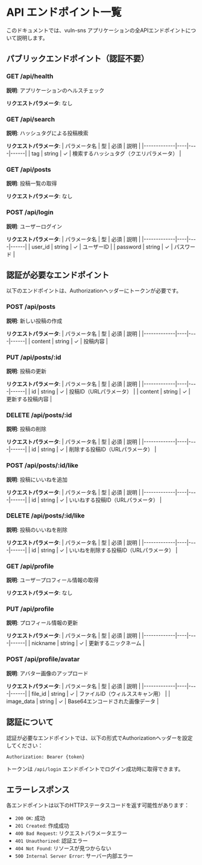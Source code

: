# API エンドポイント一覧

このドキュメントでは、vuln-sns アプリケーションの全APIエンドポイントについて説明します。

## パブリックエンドポイント（認証不要）

### GET /api/health
**説明**: アプリケーションのヘルスチェック

**リクエストパラメータ**: なし

### GET /api/search
**説明**: ハッシュタグによる投稿検索

**リクエストパラメータ**:
| パラメータ名 | 型 | 必須 | 説明 |
|-------------|----|----|------|
| tag | string | ✓ | 検索するハッシュタグ（クエリパラメータ） |

### GET /api/posts
**説明**: 投稿一覧の取得

**リクエストパラメータ**: なし

### POST /api/login
**説明**: ユーザーログイン

**リクエストパラメータ**:
| パラメータ名 | 型 | 必須 | 説明 |
|-------------|----|----|------|
| user_id | string | ✓ | ユーザーID |
| password | string | ✓ | パスワード |

## 認証が必要なエンドポイント

以下のエンドポイントは、Authorizationヘッダーにトークンが必要です。

### POST /api/posts
**説明**: 新しい投稿の作成

**リクエストパラメータ**:
| パラメータ名 | 型 | 必須 | 説明 |
|-------------|----|----|------|
| content | string | ✓ | 投稿内容 |

### PUT /api/posts/:id
**説明**: 投稿の更新

**リクエストパラメータ**:
| パラメータ名 | 型 | 必須 | 説明 |
|-------------|----|----|------|
| id | string | ✓ | 投稿ID（URLパラメータ） |
| content | string | ✓ | 更新する投稿内容 |

### DELETE /api/posts/:id
**説明**: 投稿の削除

**リクエストパラメータ**:
| パラメータ名 | 型 | 必須 | 説明 |
|-------------|----|----|------|
| id | string | ✓ | 削除する投稿ID（URLパラメータ） |

### POST /api/posts/:id/like
**説明**: 投稿にいいねを追加

**リクエストパラメータ**:
| パラメータ名 | 型 | 必須 | 説明 |
|-------------|----|----|------|
| id | string | ✓ | いいねする投稿ID（URLパラメータ） |

### DELETE /api/posts/:id/like
**説明**: 投稿のいいねを削除

**リクエストパラメータ**:
| パラメータ名 | 型 | 必須 | 説明 |
|-------------|----|----|------|
| id | string | ✓ | いいねを削除する投稿ID（URLパラメータ） |

### GET /api/profile
**説明**: ユーザープロフィール情報の取得

**リクエストパラメータ**: なし

### PUT /api/profile
**説明**: プロフィール情報の更新

**リクエストパラメータ**:
| パラメータ名 | 型 | 必須 | 説明 |
|-------------|----|----|------|
| nickname | string | ✓ | 更新するニックネーム |

### POST /api/profile/avatar
**説明**: アバター画像のアップロード

**リクエストパラメータ**:
| パラメータ名 | 型 | 必須 | 説明 |
|-------------|----|----|------|
| file_id | string | ✓ | ファイルID（ウィルススキャン用） |
| image_data | string | ✓ | Base64エンコードされた画像データ |

## 認証について

認証が必要なエンドポイントでは、以下の形式でAuthorizationヘッダーを設定してください：

```
Authorization: Bearer {token}
```

トークンは `/api/login` エンドポイントでログイン成功時に取得できます。

## エラーレスポンス

各エンドポイントは以下のHTTPステータスコードを返す可能性があります：

- `200 OK`: 成功
- `201 Created`: 作成成功
- `400 Bad Request`: リクエストパラメータエラー
- `401 Unauthorized`: 認証エラー
- `404 Not Found`: リソースが見つからない
- `500 Internal Server Error`: サーバー内部エラー
